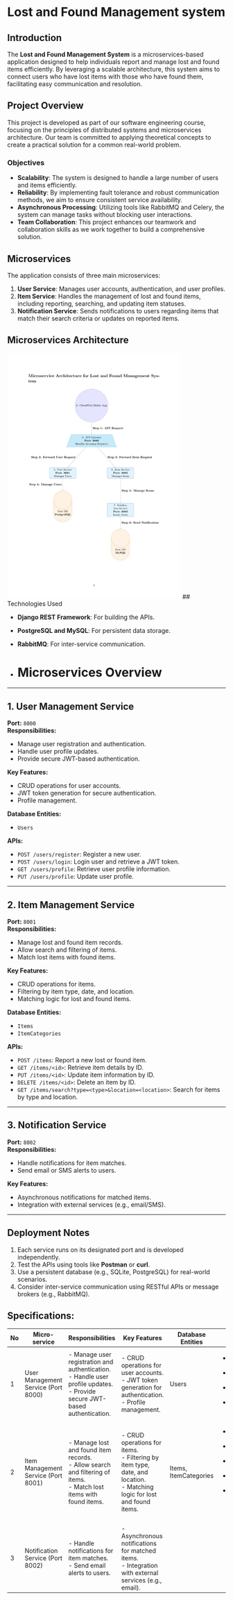 # Lost and Found Management system

## Introduction

The **Lost and Found Management System** is a microservices-based application designed to help individuals report and manage lost and found items efficiently. By leveraging a scalable architecture, this system aims to connect users who have lost items with those who have found them, facilitating easy communication and resolution.

## Project Overview

This project is developed as part of our software engineering course, focusing on the principles of distributed systems and microservices architecture. Our team is committed to applying theoretical concepts to create a practical solution for a common real-world problem.

### Objectives

- **Scalability**: The system is designed to handle a large number of users and items efficiently.
- **Reliability**: By implementing fault tolerance and robust communication methods, we aim to ensure consistent service availability.
- **Asynchronous Processing**: Utilizing tools like RabbitMQ and Celery, the system can manage tasks without blocking user interactions.
- **Team Collaboration**: This project enhances our teamwork and collaboration skills as we work together to build a comprehensive solution.

## Microservices

The application consists of three main microservices:

1. **User Service**: Manages user accounts, authentication, and user profiles.
2. **Item Service**: Handles the management of lost and found items, including reporting, searching, and updating item statuses.
3. **Notification Service**: Sends notifications to users regarding items that match their search criteria or updates on reported items.
## Microservices Architecture

<img src="microservice.jpg" alt="Example Image" width="400"/>
## Technologies Used

- **Django REST Framework**: For building the APIs.
- **PostgreSQL and MySQL**: For persistent data storage.
- **RabbitMQ**: For inter-service communication.

- # Microservices Overview

---

## **1. User Management Service**

**Port:** `8000`  
**Responsibilities:**  
- Manage user registration and authentication.  
- Handle user profile updates.  
- Provide secure JWT-based authentication.

**Key Features:**  
- CRUD operations for user accounts.  
- JWT token generation for secure authentication.  
- Profile management.

**Database Entities:**  
- `Users`

**APIs:**  
- `POST /users/register`: Register a new user.  
- `POST /users/login`: Login user and retrieve a JWT token.  
- `GET /users/profile`: Retrieve user profile information.  
- `PUT /users/profile`: Update user profile.

---

## **2. Item Management Service**

**Port:** `8001`  
**Responsibilities:**  
- Manage lost and found item records.  
- Allow search and filtering of items.  
- Match lost items with found items.

**Key Features:**  
- CRUD operations for items.  
- Filtering by item type, date, and location.  
- Matching logic for lost and found items.

**Database Entities:**  
- `Items`  
- `ItemCategories`

**APIs:**  
- `POST /items`: Report a new lost or found item.  
- `GET /items/<id>`: Retrieve item details by ID.  
- `PUT /items/<id>`: Update item information by ID.  
- `DELETE /items/<id>`: Delete an item by ID.  
- `GET /items/search?type=<type>&location=<location>`: Search for items by type and location.

---

## **3. Notification Service**

**Port:** `8002`  
**Responsibilities:**  
- Handle notifications for item matches.  
- Send email or SMS alerts to users.

**Key Features:**  
- Asynchronous notifications for matched items.  
- Integration with external services (e.g., email/SMS).

---

## Deployment Notes
1. Each service runs on its designated port and is developed independently.  
2. Test the APIs using tools like **Postman** or **curl**.  
3. Use a persistent database (e.g., SQLite, PostgreSQL) for real-world scenarios.  
4. Consider inter-service communication using RESTful APIs or message brokers (e.g., RabbitMQ).  

**Specifications:**
---
<table>
  <thead>
    <tr>
      <th>No</th>
      <th>Micro-service</th>
      <th>Responsibilities</th>
      <th>Key Features</th>
      <th>Database Entities</th>
      <th>APIs</th>
    </tr>
  </thead>
  <tbody>
    <tr>
      <td>1</td>
      <td>User Management Service (Port 8000)</td>
      <td>
        - Manage user registration and authentication.<br>
        - Handle user profile updates.<br>
        - Provide secure JWT-based authentication.
      </td>
      <td>
        - CRUD operations for user accounts.<br>
        - JWT token generation for authentication.<br>
        - Profile management.
      </td>
      <td>Users</td>
      <td>
        <ul>
          <li>POST /users/register: Register a new user.</li>
          <li>POST /users/login: Login user.</li>
          <li>GET /users/profile: Retrieve user profile.</li>
          <li>PUT /users/profile: Update user profile.</li>
        </ul>
      </td>
    </tr>
    <tr>
      <td>2</td>
      <td>Item Management Service (Port 8001)</td>
      <td>
        - Manage lost and found item records.<br>
        - Allow search and filtering of items.<br>
        - Match lost items with found items.
      </td>
      <td>
        - CRUD operations for items.<br>
        - Filtering by item type, date, and location.<br>
        - Matching logic for lost and found items.
      </td>
      <td>Items, ItemCategories</td>
      <td>
        <ul>
          <li>POST /items: Report a new lost or found item.</li>
          <li>GET /items/id: Retrieve item details.</li>
          <li>PUT /items/id: Update item information.</li>
          <li>DELETE /items/id: Delete an item.</li>
          <li>GET /items/search?type=lost&location=city: Search for items by type and location.</li>
        </ul>
      </td>
    </tr>
    <tr>
      <td>3</td>
      <td>Notification Service (Port 8002)</td>
      <td>
        - Handle notifications for item matches.<br>
        - Send email alerts to users.
      </td>
      <td>
        - Asynchronous notifications for matched items.<br>
        - Integration with external services (e.g., email).
      </td>
      <td></td>
      <td></td>
        
      
  </tbody>
</table>
